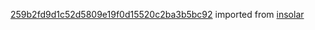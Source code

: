 [259b2fd9d1c52d5809e19f0d15520c2ba3b5bc92](https://github.com/insolar/insolar/commit/259b2fd9d1c52d5809e19f0d15520c2ba3b5bc92) imported from [insolar](https://github.com/insolar/insolar)
